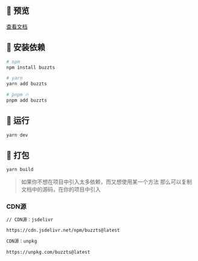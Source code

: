 ## 👀 预览

[查看文档](https://buzzts.netlify.app)

## 📡 安装依赖


```bash
# npm
npm install buzzts

# yarn
yarn add buzzts

# pnpm 🔥
pnpm add buzzts
```

## 🚀 运行

```bash
yarn dev
```

## 🕋 打包

```bash
yarn build
```

> 如果你不想在项目中引入太多依赖，而又想使用某一个方法
> 那么可以复制文档中的源码，在你的项目中引入

### CDN源

```bash
// CDN源：jsdelivr

https://cdn.jsdelivr.net/npm/buzzts@latest

CDN源：unpkg

https://unpkg.com/buzzts@latest
```